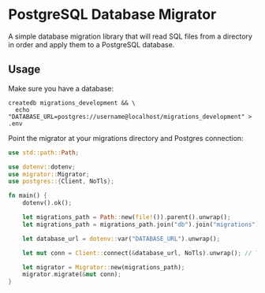 # PostgreSQL Database Migrator

A simple database migration library that will read SQL files from a directory
in order and apply them to a PostgreSQL database.

## Usage

Make sure you have a database:

```
createdb migrations_development && \
  echo "DATABASE_URL=postgres://username@localhost/migrations_development" > .env
```

Point the migrator at your migrations directory and Postgres connection:

```rust
use std::path::Path;

use dotenv::dotenv;
use migrator::Migrator;
use postgres::{Client, NoTls};

fn main() {
    dotenv().ok();

    let migrations_path = Path::new(file!()).parent().unwrap();
    let migrations_path = migrations_path.join("db").join("migrations");

    let database_url = dotenv::var("DATABASE_URL").unwrap();

    let mut conn = Client::connect(&database_url, NoTls).unwrap(); // This can fail when db conn fails

    let migrator = Migrator::new(migrations_path);
    migrator.migrate(&mut conn);
}
```
